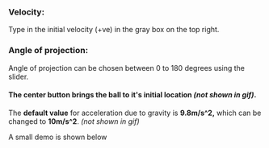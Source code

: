 ### Velocity:
Type in the initial velocity (+ve) in the gray box on the top right.
### Angle of projection:
Angle of projection can be chosen between 0 to 180 degrees using the slider.
#### The center button brings the ball to it's initial location *(not shown in gif)*.
The **default value** for acceleration due to gravity is **9.8m/s^2,** which can be changed to **10m/s^2**. *(not shown in gif)* 

A small demo is shown below
